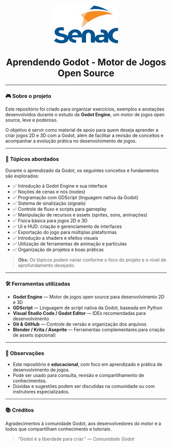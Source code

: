 <p align="center">
  <img src="assets/images/Senac.png" alt="Logo do Senac" width="200"/>
</p>

<h1 align="center">Aprendendo Godot - Motor de Jogos Open Source</h1>

---

### 🎮 Sobre o projeto

Este repositório foi criado para organizar exercícios, exemplos e anotações desenvolvidos durante o estudo da **Godot Engine**, um motor de jogos open source, leve e poderoso. 

O objetivo é servir como material de apoio para quem deseja aprender a criar jogos 2D e 3D com a Godot, além de facilitar a revisão de conceitos e acompanhar a evolução prática no desenvolvimento de jogos.

---

### 🧠 Tópicos abordados

Durante o aprendizado da Godot, os seguintes conceitos e fundamentos são explorados:

- ✅ Introdução à Godot Engine e sua interface
- ✅ Noções de cenas e nós (nodes)
- ✅ Programação com GDScript (linguagem nativa da Godot)
- ✅ Sistema de sinalização (signals)
- ✅ Controle de fluxo e scripts para gameplay
- ✅ Manipulação de recursos e assets (sprites, sons, animações)
- ✅ Física básica para jogos 2D e 3D
- ✅ UI e HUD: criação e gerenciamento de interfaces
- ✅ Exportação do jogo para múltiplas plataformas
- ✅ Introdução a shaders e efeitos visuais
- ✅ Utilização de ferramentas de animação e partículas
- ✅ Organização de projetos e boas práticas

> **Obs:** Os tópicos podem variar conforme o foco do projeto e o nível de aprofundamento desejado.

---

### 🛠️ Ferramentas utilizadas

- **Godot Engine** — Motor de jogos open source para desenvolvimento 2D e 3D
- **GDScript** — Linguagem de script nativa da Godot, baseada em Python
- **Visual Studio Code / Godot Editor** — IDEs recomendadas para desenvolvimento
- **Git & GitHub** — Controle de versão e organização dos arquivos
- **Blender / Krita / Aseprite** — Ferramentas complementares para criação de assets (opcional)

---

### 📌 Observações

- Este repositório é **educacional**, com foco em aprendizado e prática de desenvolvimento de jogos.
- Pode ser usado para consulta, revisão e compartilhamento de conhecimentos.
- Dúvidas e sugestões podem ser discutidas na comunidade ou com instrutores especializados.

---

### 📚 Créditos

Agradecimentos à comunidade Godot, aos desenvolvedores do motor e a todos que compartilham conhecimento e tutoriais.

> “Godot é a liberdade para criar.” — *Comunidade Godot*
